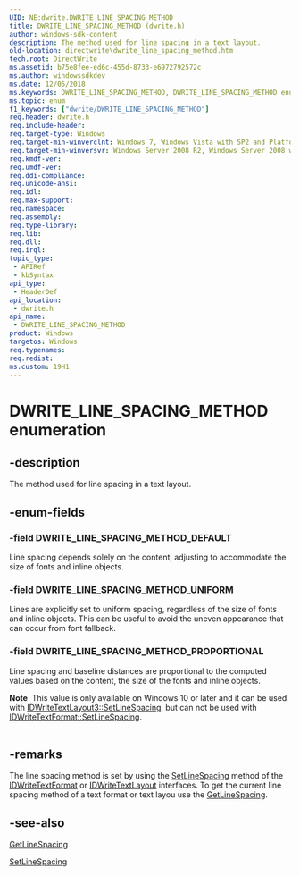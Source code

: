 ```yaml
---
UID: NE:dwrite.DWRITE_LINE_SPACING_METHOD
title: DWRITE_LINE_SPACING_METHOD (dwrite.h)
author: windows-sdk-content
description: The method used for line spacing in a text layout.
old-location: directwrite\dwrite_line_spacing_method.htm
tech.root: DirectWrite
ms.assetid: b75e8fee-ed6c-455d-8733-e6972792572c
ms.author: windowssdkdev
ms.date: 12/05/2018
ms.keywords: DWRITE_LINE_SPACING_METHOD, DWRITE_LINE_SPACING_METHOD enumeration [Direct Write], DWRITE_LINE_SPACING_METHOD_DEFAULT, DWRITE_LINE_SPACING_METHOD_PROPORTIONAL, DWRITE_LINE_SPACING_METHOD_UNIFORM, directwrite.dwrite_line_spacing_method, dwrite/DWRITE_LINE_SPACING_METHOD, dwrite/DWRITE_LINE_SPACING_METHOD_DEFAULT, dwrite/DWRITE_LINE_SPACING_METHOD_PROPORTIONAL, dwrite/DWRITE_LINE_SPACING_METHOD_UNIFORM
ms.topic: enum
f1_keywords: ["dwrite/DWRITE_LINE_SPACING_METHOD"]
req.header: dwrite.h
req.include-header: 
req.target-type: Windows
req.target-min-winverclnt: Windows 7, Windows Vista with SP2 and Platform Update for Windows Vista [desktop apps \| UWP apps]
req.target-min-winversvr: Windows Server 2008 R2, Windows Server 2008 with SP2 and Platform Update for Windows Server 2008 [desktop apps \| UWP apps]
req.kmdf-ver: 
req.umdf-ver: 
req.ddi-compliance: 
req.unicode-ansi: 
req.idl: 
req.max-support: 
req.namespace: 
req.assembly: 
req.type-library: 
req.lib: 
req.dll: 
req.irql: 
topic_type:
 - APIRef
 - kbSyntax
api_type:
 - HeaderDef
api_location:
 - dwrite.h
api_name:
 - DWRITE_LINE_SPACING_METHOD
product: Windows
targetos: Windows
req.typenames: 
req.redist: 
ms.custom: 19H1
---
```


# DWRITE_LINE_SPACING_METHOD enumeration


## -description


The method used for line spacing in a text layout.


## -enum-fields




### -field DWRITE_LINE_SPACING_METHOD_DEFAULT

Line spacing depends solely on the content, adjusting to accommodate the size of fonts and inline objects.


### -field DWRITE_LINE_SPACING_METHOD_UNIFORM

Lines are explicitly set to uniform spacing, regardless of the size of fonts and inline objects. This can be useful to avoid the uneven appearance that can occur from font fallback.


### -field DWRITE_LINE_SPACING_METHOD_PROPORTIONAL

Line spacing and baseline distances are proportional to the computed values based on the content, the size of the fonts and inline objects.
          

<div class="alert"><b>Note</b>  This value is only available on Windows 10 or later and it can be used with <a href="https://docs.microsoft.com/windows/desktop/DirectWrite/idwritetextlayout3-setlinespacing">IDWriteTextLayout3::SetLineSpacing</a>, 
          but can not be used with <a href="https://docs.microsoft.com/windows/desktop/api/dwrite/nf-dwrite-idwritetextformat-setlinespacing">IDWriteTextFormat::SetLineSpacing</a>.</div>
<div> </div>

## -remarks



The line spacing method is set by using the <a href="https://docs.microsoft.com/windows/desktop/api/dwrite/nf-dwrite-idwritetextformat-setlinespacing">SetLineSpacing</a> method of the <a href="https://docs.microsoft.com/windows/desktop/api/dwrite/nn-dwrite-idwritetextformat">IDWriteTextFormat</a> or <a href="https://docs.microsoft.com/windows/desktop/api/dwrite/nn-dwrite-idwritetextlayout">IDWriteTextLayout</a> interfaces.  To get  the current line spacing method of a text format or text layou use the <a href="https://docs.microsoft.com/windows/desktop/api/dwrite/nf-dwrite-idwritetextformat-getlinespacing">GetLineSpacing</a>.




## -see-also




<a href="https://docs.microsoft.com/windows/desktop/api/dwrite/nf-dwrite-idwritetextformat-getlinespacing">GetLineSpacing</a>



<a href="https://docs.microsoft.com/windows/desktop/api/dwrite/nf-dwrite-idwritetextformat-setlinespacing">SetLineSpacing</a>
 

 

